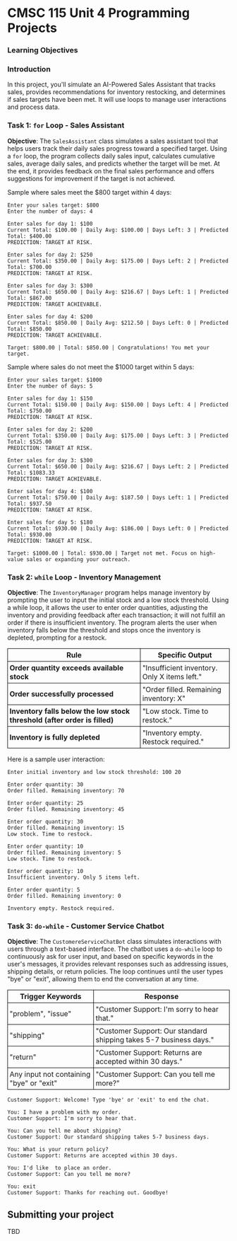 # CMSC 115 Unit 4 Programming Projects

### Learning Objectives

### Introduction

In this project, you'll simulate an AI-Powered Sales Assistant that tracks
sales, provides recommendations for inventory restocking, and determines if
sales targets have been met. It will use loops to manage user interactions and
process data.

### Task 1: `for` Loop - Sales Assistant

**Objective**: The `SalesAssistant` class simulates a sales assistant tool that
helps users track their daily sales progress toward a specified target. Using a
`for` loop, the program collects daily sales input, calculates cumulative sales,
average daily sales, and predicts whether the target will be met. At the end, it
provides feedback on the final sales performance and offers suggestions for
improvement if the target is not achieved.

Sample where sales meet the $800 target within 4 days:

```text
Enter your sales target: $800
Enter the number of days: 4

Enter sales for day 1: $100
Current Total: $100.00 | Daily Avg: $100.00 | Days Left: 3 | Predicted Total: $400.00
PREDICTION: TARGET AT RISK.

Enter sales for day 2: $250
Current Total: $350.00 | Daily Avg: $175.00 | Days Left: 2 | Predicted Total: $700.00
PREDICTION: TARGET AT RISK.

Enter sales for day 3: $300
Current Total: $650.00 | Daily Avg: $216.67 | Days Left: 1 | Predicted Total: $867.00
PREDICTION: TARGET ACHIEVABLE.

Enter sales for day 4: $200
Current Total: $850.00 | Daily Avg: $212.50 | Days Left: 0 | Predicted Total: $850.00
PREDICTION: TARGET ACHIEVABLE.

Target: $800.00 | Total: $850.00 | Congratulations! You met your target.
```

Sample where sales do not meet the $1000 target within 5 days:

```text
Enter your sales target: $1000
Enter the number of days: 5

Enter sales for day 1: $150
Current Total: $150.00 | Daily Avg: $150.00 | Days Left: 4 | Predicted Total: $750.00
PREDICTION: TARGET AT RISK.

Enter sales for day 2: $200
Current Total: $350.00 | Daily Avg: $175.00 | Days Left: 3 | Predicted Total: $525.00
PREDICTION: TARGET AT RISK.

Enter sales for day 3: $300
Current Total: $650.00 | Daily Avg: $216.67 | Days Left: 2 | Predicted Total: $1083.33
PREDICTION: TARGET ACHIEVABLE.

Enter sales for day 4: $100
Current Total: $750.00 | Daily Avg: $187.50 | Days Left: 1 | Predicted Total: $937.50
PREDICTION: TARGET AT RISK.

Enter sales for day 5: $180
Current Total: $930.00 | Daily Avg: $186.00 | Days Left: 0 | Predicted Total: $930.00
PREDICTION: TARGET AT RISK.

Target: $1000.00 | Total: $930.00 | Target not met. Focus on high-value sales or expanding your outreach.
```

### Task 2: `while` Loop - Inventory Management

**Objective**: The `InventoryManager` program helps manage inventory by
prompting the user to input the initial stock and a low stock threshold. Using a
while loop, it allows the user to enter order quantities, adjusting the
inventory and providing feedback after each transaction; it will not fulfill an
order if there is insufficient inventory. The program alerts the user when
inventory falls below the threshold and stops once the inventory is depleted,
prompting for a restock.

| **Rule**                                                                  | **Specific Output**                          |
| ------------------------------------------------------------------------- | -------------------------------------------- |
| **Order quantity exceeds available stock**                                | "Insufficient inventory. Only X items left." |
| **Order successfully processed**                                          | "Order filled. Remaining inventory: X"       |
| **Inventory falls below the low stock threshold (after order is filled)** | "Low stock. Time to restock."                |
| **Inventory is fully depleted**                                           | "Inventory empty. Restock required."         |

Here is a sample user interaction:

```text
Enter initial inventory and low stock threshold: 100 20

Enter order quantity: 30
Order filled. Remaining inventory: 70

Enter order quantity: 25
Order filled. Remaining inventory: 45

Enter order quantity: 30
Order filled. Remaining inventory: 15
Low stock. Time to restock.

Enter order quantity: 10
Order filled. Remaining inventory: 5
Low stock. Time to restock.

Enter order quantity: 10
Insufficient inventory. Only 5 items left.

Enter order quantity: 5
Order filled. Remaining inventory: 0

Inventory empty. Restock required.
```

### Task 3: `do-while` - Customer Service Chatbot

**Objective**: The `CustomereServiceChatBot` class simulates interactions with
users through a text-based interface. The chatbot uses a `do-while` loop to
continuously ask for user input, and based on specific keywords in the user's
messages, it provides relevant responses such as addressing issues, shipping
details, or return policies. The loop continues until the user types "bye" or
"exit", allowing them to end the conversation at any time.

| **Trigger Keywords**                     | **Response**                                                       |
| ---------------------------------------- | ------------------------------------------------------------------ |
| "problem", "issue"                       | "Customer Support: I'm sorry to hear that."                        |
| "shipping"                               | "Customer Support: Our standard shipping takes 5-7 business days." |
| "return"                                 | "Customer Support: Returns are accepted within 30 days."           |
| Any input not containing "bye" or "exit" | "Customer Support: Can you tell me more?"                          |

```text
Customer Support: Welcome! Type 'bye' or 'exit' to end the chat.

You: I have a problem with my order.
Customer Support: I'm sorry to hear that.

You: Can you tell me about shipping?
Customer Support: Our standard shipping takes 5-7 business days.

You: What is your return policy?
Customer Support: Returns are accepted within 30 days.

You: I'd like  to place an order.
Customer Support: Can you tell me more?

You: exit
Customer Support: Thanks for reaching out. Goodbye!
```

## Submitting your project

TBD

<style>
 th, td {
  border: 1px solid black;
  padding: 4px;
  border-collapse: collapse;

  }
</style>

```

```
